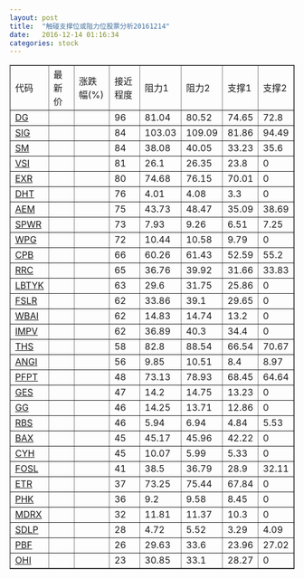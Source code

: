 ```yaml
---
layout: post
title:  "触碰支撑位或阻力位股票分析20161214"
date:   2016-12-14 01:16:34
categories: stock
---
```

<script type="text/javascript">
var stockList = []
stockList.push('gb_dg');
stockList.push('gb_sig');
stockList.push('gb_sm');
stockList.push('gb_vsi');
stockList.push('gb_exr');
stockList.push('gb_dht');
stockList.push('gb_aem');
stockList.push('gb_spwr');
stockList.push('gb_wpg');
stockList.push('gb_cpb');
stockList.push('gb_rrc');
stockList.push('gb_lbtyk');
stockList.push('gb_fslr');
stockList.push('gb_wbai');
stockList.push('gb_impv');
stockList.push('gb_ths');
stockList.push('gb_angi');
stockList.push('gb_pfpt');
stockList.push('gb_ges');
stockList.push('gb_gg');
stockList.push('gb_rbs');
stockList.push('gb_bax');
stockList.push('gb_cyh');
stockList.push('gb_fosl');
stockList.push('gb_etr');
stockList.push('gb_phk');
stockList.push('gb_mdrx');
stockList.push('gb_sdlp');
stockList.push('gb_pbf');
stockList.push('gb_ohi');
</script>
<table border="1">
 <tr>
 <td>代码</td>
 <td>最新价</td>
 <td>涨跌幅(%)</td>
 <td>接近程度</td>
 <td>阻力1</td>
 <td>阻力2</td>
 <td>支撑1</td>
 <td>支撑2</td>
</tr>
  <tr id="dg" class="green">
  <td><a href="http://stock.finance.sina.com.cn/usstock/quotes/DG.html" target="_blank">DG</a></td><td></td><td></td><td>96</td><td>81.04</td><td>80.52</td><td>74.65</td><td>72.8</td></tr>
  <tr id="sig" class="green">
  <td><a href="http://stock.finance.sina.com.cn/usstock/quotes/SIG.html" target="_blank">SIG</a></td><td></td><td></td><td>84</td><td>103.03</td><td>109.09</td><td>81.86</td><td>94.49</td></tr>
  <tr id="sm" class="green">
  <td><a href="http://stock.finance.sina.com.cn/usstock/quotes/SM.html" target="_blank">SM</a></td><td></td><td></td><td>84</td><td>38.08</td><td>40.05</td><td>33.23</td><td>35.6</td></tr>
  <tr id="vsi" class="red">
  <td><a href="http://stock.finance.sina.com.cn/usstock/quotes/VSI.html" target="_blank">VSI</a></td><td></td><td></td><td>81</td><td>26.1</td><td>26.35</td><td>23.8</td><td>0</td></tr>
  <tr id="exr" class="red">
  <td><a href="http://stock.finance.sina.com.cn/usstock/quotes/EXR.html" target="_blank">EXR</a></td><td></td><td></td><td>80</td><td>74.68</td><td>76.15</td><td>70.01</td><td>0</td></tr>
  <tr id="dht" class="red">
  <td><a href="http://stock.finance.sina.com.cn/usstock/quotes/DHT.html" target="_blank">DHT</a></td><td></td><td></td><td>76</td><td>4.01</td><td>4.08</td><td>3.3</td><td>0</td></tr>
  <tr id="aem" class="green">
  <td><a href="http://stock.finance.sina.com.cn/usstock/quotes/AEM.html" target="_blank">AEM</a></td><td></td><td></td><td>75</td><td>43.73</td><td>48.47</td><td>35.09</td><td>38.69</td></tr>
  <tr id="spwr" class="green">
  <td><a href="http://stock.finance.sina.com.cn/usstock/quotes/SPWR.html" target="_blank">SPWR</a></td><td></td><td></td><td>73</td><td>7.93</td><td>9.26</td><td>6.51</td><td>7.25</td></tr>
  <tr id="wpg" class="red">
  <td><a href="http://stock.finance.sina.com.cn/usstock/quotes/WPG.html" target="_blank">WPG</a></td><td></td><td></td><td>72</td><td>10.44</td><td>10.58</td><td>9.79</td><td>0</td></tr>
  <tr id="cpb" class="red">
  <td><a href="http://stock.finance.sina.com.cn/usstock/quotes/CPB.html" target="_blank">CPB</a></td><td></td><td></td><td>66</td><td>60.26</td><td>61.43</td><td>52.59</td><td>55.2</td></tr>
  <tr id="rrc" class="red">
  <td><a href="http://stock.finance.sina.com.cn/usstock/quotes/RRC.html" target="_blank">RRC</a></td><td></td><td></td><td>65</td><td>36.76</td><td>39.92</td><td>31.66</td><td>33.83</td></tr>
  <tr id="lbtyk" class="red">
  <td><a href="http://stock.finance.sina.com.cn/usstock/quotes/LBTYK.html" target="_blank">LBTYK</a></td><td></td><td></td><td>63</td><td>29.6</td><td>31.75</td><td>25.86</td><td>0</td></tr>
  <tr id="fslr" class="red">
  <td><a href="http://stock.finance.sina.com.cn/usstock/quotes/FSLR.html" target="_blank">FSLR</a></td><td></td><td></td><td>62</td><td>33.86</td><td>39.1</td><td>29.65</td><td>0</td></tr>
  <tr id="wbai" class="green">
  <td><a href="http://stock.finance.sina.com.cn/usstock/quotes/WBAI.html" target="_blank">WBAI</a></td><td></td><td></td><td>62</td><td>14.83</td><td>14.74</td><td>13.2</td><td>0</td></tr>
  <tr id="impv" class="red">
  <td><a href="http://stock.finance.sina.com.cn/usstock/quotes/IMPV.html" target="_blank">IMPV</a></td><td></td><td></td><td>62</td><td>36.89</td><td>40.3</td><td>34.4</td><td>0</td></tr>
  <tr id="ths" class="green">
  <td><a href="http://stock.finance.sina.com.cn/usstock/quotes/THS.html" target="_blank">THS</a></td><td></td><td></td><td>58</td><td>82.8</td><td>88.54</td><td>66.54</td><td>70.67</td></tr>
  <tr id="angi" class="green">
  <td><a href="http://stock.finance.sina.com.cn/usstock/quotes/ANGI.html" target="_blank">ANGI</a></td><td></td><td></td><td>56</td><td>9.85</td><td>10.51</td><td>8.4</td><td>8.97</td></tr>
  <tr id="pfpt" class="red">
  <td><a href="http://stock.finance.sina.com.cn/usstock/quotes/PFPT.html" target="_blank">PFPT</a></td><td></td><td></td><td>48</td><td>73.13</td><td>78.93</td><td>68.45</td><td>64.64</td></tr>
  <tr id="ges" class="green">
  <td><a href="http://stock.finance.sina.com.cn/usstock/quotes/GES.html" target="_blank">GES</a></td><td></td><td></td><td>47</td><td>14.2</td><td>14.75</td><td>13.23</td><td>0</td></tr>
  <tr id="gg" class="green">
  <td><a href="http://stock.finance.sina.com.cn/usstock/quotes/GG.html" target="_blank">GG</a></td><td></td><td></td><td>46</td><td>14.25</td><td>13.71</td><td>12.86</td><td>0</td></tr>
  <tr id="rbs" class="green">
  <td><a href="http://stock.finance.sina.com.cn/usstock/quotes/RBS.html" target="_blank">RBS</a></td><td></td><td></td><td>46</td><td>5.94</td><td>6.94</td><td>4.84</td><td>5.53</td></tr>
  <tr id="bax" class="red">
  <td><a href="http://stock.finance.sina.com.cn/usstock/quotes/BAX.html" target="_blank">BAX</a></td><td></td><td></td><td>45</td><td>45.17</td><td>45.96</td><td>42.22</td><td>0</td></tr>
  <tr id="cyh" class="green">
  <td><a href="http://stock.finance.sina.com.cn/usstock/quotes/CYH.html" target="_blank">CYH</a></td><td></td><td></td><td>45</td><td>10.07</td><td>5.99</td><td>5.33</td><td>0</td></tr>
  <tr id="fosl" class="green">
  <td><a href="http://stock.finance.sina.com.cn/usstock/quotes/FOSL.html" target="_blank">FOSL</a></td><td></td><td></td><td>41</td><td>38.5</td><td>36.79</td><td>28.9</td><td>32.11</td></tr>
  <tr id="etr" class="red">
  <td><a href="http://stock.finance.sina.com.cn/usstock/quotes/ETR.html" target="_blank">ETR</a></td><td></td><td></td><td>37</td><td>73.25</td><td>75.44</td><td>67.84</td><td>0</td></tr>
  <tr id="phk" class="green">
  <td><a href="http://stock.finance.sina.com.cn/usstock/quotes/PHK.html" target="_blank">PHK</a></td><td></td><td></td><td>36</td><td>9.2</td><td>9.58</td><td>8.45</td><td>0</td></tr>
  <tr id="mdrx" class="green">
  <td><a href="http://stock.finance.sina.com.cn/usstock/quotes/MDRX.html" target="_blank">MDRX</a></td><td></td><td></td><td>32</td><td>11.81</td><td>11.37</td><td>10.3</td><td>0</td></tr>
  <tr id="sdlp" class="green">
  <td><a href="http://stock.finance.sina.com.cn/usstock/quotes/SDLP.html" target="_blank">SDLP</a></td><td></td><td></td><td>28</td><td>4.72</td><td>5.52</td><td>3.29</td><td>4.09</td></tr>
  <tr id="pbf" class="red">
  <td><a href="http://stock.finance.sina.com.cn/usstock/quotes/PBF.html" target="_blank">PBF</a></td><td></td><td></td><td>26</td><td>29.63</td><td>33.6</td><td>23.96</td><td>27.02</td></tr>
  <tr id="ohi" class="green">
  <td><a href="http://stock.finance.sina.com.cn/usstock/quotes/OHI.html" target="_blank">OHI</a></td><td></td><td></td><td>23</td><td>30.85</td><td>33.1</td><td>28.27</td><td>0</td></tr>
</table>
